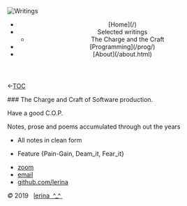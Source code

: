 <img class="topPix" src="../pix/computer-brain-interface.svg" alt="Writings" />

<div class="container">
<header class="main-header clearfix">

<nav class="main-menu">
<ul>
<li class="main-menu__item">[Home](/)</li>
<li class="main-menu__item">Selected writings
<ul><li>The Charge and the Craft</li></ul>
</li>
<li class="main-menu__item">[Programming](/prog/)</li>
<li class="main-menu__item">[About](/about.html)</li>
</ul>
</nav><!-- nav -->
</header><!-- header -->

<span id="top"></span>
<section class="sponsors-wrapper clearfix">
<main class="content-area">

&lt;-[TOC](./index.html#TOC)  


<div class="sponsor pink">
### The Charge and Craft of Software production.

Have a good C.O.P.


Notes, prose and poems accumulated through out the years

- All notes in clean form

- Feature {Pain-Gain, Deam_it, Fear_it}

</div>


</main>
</section><!-- sponsors-wrapper -->

</div><!-- container -->

<footer class="footer">


-   [zoom]()
-   [email](mailto:learningrustrpg@gmail.com)
-   [github.com/lerina](https://github.com/lerina)


<div id="copy"><em>&#xa9;</em> 2019  &nbsp; <a href="http://razafy.com" target="_blank"> <span class="le">le</span><span class="ri">ri</span><span class="na">na</span>  ^_^ </a></div>

</footer><!-- footer -->
